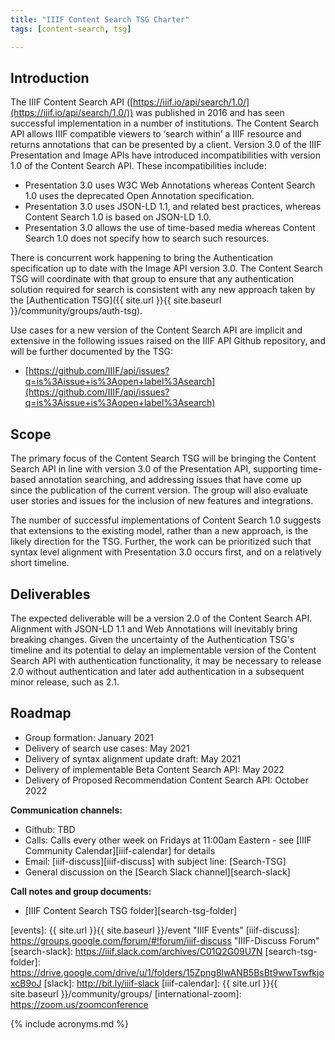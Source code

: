 ```yaml
---
title: "IIIF Content Search TSG Charter"
tags: [content-search, tsg]

---
```


## Introduction

The IIIF Content Search API ([https://iiif.io/api/search/1.0/](https://iiif.io/api/search/1.0/)) was published in 2016 and has seen successful implementation in a number of institutions. The Content Search API allows IIIF compatible viewers to ‘search within’ a IIIF resource and returns annotations that can be presented by a client. Version 3.0 of the IIIF Presentation and Image APIs have introduced incompatibilities with version 1.0 of the Content Search API. These incompatibilities include:

*   Presentation 3.0 uses W3C Web Annotations whereas Content Search 1.0 uses the deprecated Open Annotation specification.
*   Presentation 3.0 uses JSON-LD 1.1, and related best practices, whereas Content Search 1.0 is based on JSON-LD 1.0. 
*   Presentation 3.0 allows the use of time-based media whereas Content Search 1.0 does not specify how to search such resources.

There is concurrent work happening to bring the Authentication specification up to date with the Image API version 3.0. The Content Search TSG will coordinate with that group to ensure that any authentication solution required for search is consistent with any new approach taken by the [Authentication TSG]({{ site.url }}{{ site.baseurl }}/community/groups/auth-tsg).

Use cases for a new version of the Content Search API are implicit and extensive in the following issues raised on the IIIF API Github repository, and will be further documented by the TSG:

*  [https://github.com/IIIF/api/issues?q=is%3Aissue+is%3Aopen+label%3Asearch](https://github.com/IIIF/api/issues?q=is%3Aissue+is%3Aopen+label%3Asearch) 


## Scope

The primary focus of the Content Search TSG will be bringing the Content Search API in line with version 3.0 of the Presentation API, supporting time-based annotation searching, and addressing issues that have come up since the publication of the current version. The group will also evaluate user stories and issues for the inclusion of new features and integrations.

The number of successful implementations of Content Search 1.0 suggests that extensions to the existing model, rather than a new approach, is the likely direction for the TSG. Further, the work can be prioritized such that syntax level alignment with Presentation 3.0 occurs first, and on a relatively short timeline.


## Deliverables

The expected deliverable will be a version 2.0 of the Content Search API. Alignment with JSON-LD 1.1 and Web Annotations will inevitably bring breaking changes. Given the uncertainty of the Authentication TSG's timeline and its potential to delay an implementable version of the Content Search API with authentication functionality, it may be necessary to release 2.0 without authentication and later add authentication in a subsequent minor release, such as 2.1.


## Roadmap

*   Group formation: January 2021
*   Delivery of search use cases: May 2021 
*   Delivery of syntax alignment update draft: May 2021
*   Delivery of implementable Beta Content Search API: May 2022
*   Delivery of Proposed Recommendation Content Search API: October 2022


**Communication channels:**

* Github: TBD
* Calls: Calls every other week on Fridays at 11:00am Eastern - see [IIIF Community Calendar][iiif-calendar] for details
* Email: [iiif-discuss][iiif-discuss] with subject line: \[Search-TSG\]
* General discussion on the [Search Slack channel][search-slack]

**Call notes and group documents:**
  * [IIIF Content Search TSG folder][search-tsg-folder]

[events]: {{ site.url }}{{ site.baseurl }}/event "IIIF Events"
[iiif-discuss]: https://groups.google.com/forum/#!forum/iiif-discuss "IIIF-Discuss Forum"
[search-slack]: https://iiif.slack.com/archives/C01Q2G09U7N
[search-tsg-folder]: https://drive.google.com/drive/u/1/folders/15Zpng8lwANB5BsBt9wwTswfkjoxcB9oJ
[slack]: http://bit.ly/iiif-slack
[iiif-calendar]: {{ site.url }}{{ site.baseurl }}/community/groups/
[international-zoom]: https://zoom.us/zoomconference


{% include acronyms.md %}
